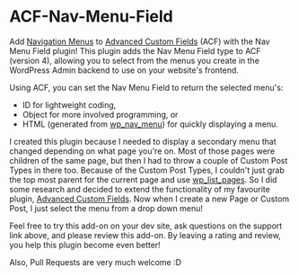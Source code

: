 ACF-Nav-Menu-Field
==================

Add [Navigation Menus](http://codex.wordpress.org/Navigation_Menus) to [Advanced Custom Fields](http://wordpress.org/extend/plugins/advanced-custom-fields/) (ACF) with the Nav Menu Field plugin! This plugin adds the Nav Menu Field type to ACF (version 4), allowing you to select from the menus you create in the WordPress Admin backend to use on your website's frontend.

Using ACF, you can set the Nav Menu Field to return the selected menu's:

*	ID for lightweight coding,
*	Object for more involved programming, or
*	HTML (generated from [wp_nav_menu](http://codex.wordpress.org/Function_Reference/wp_nav_menu)) for quickly displaying a menu.

I created this plugin because I needed to display a secondary menu that changed depending on what page you're on. Most of those pages were children of the same page, but then I had to throw a couple of Custom Post Types in there too. Because of the Custom Post Types, I couldn't just grab the top most parent for the current page and use [wp_list_pages](http://codex.wordpress.org/Function_Reference/wp_list_pages). So I did some research and decided to extend the functionality of my favourite plugin, [Advanced Custom Fields](http://wordpress.org/extend/plugins/advanced-custom-fields/). Now when I create a new Page or Custom Post, I just select the menu from a drop down menu!

Feel free to try this add-on on your dev site, ask questions on the support link above, and please review this add-on. By leaving a rating and review, you help this plugin become even better!

Also, Pull Requests are very much welcome :D